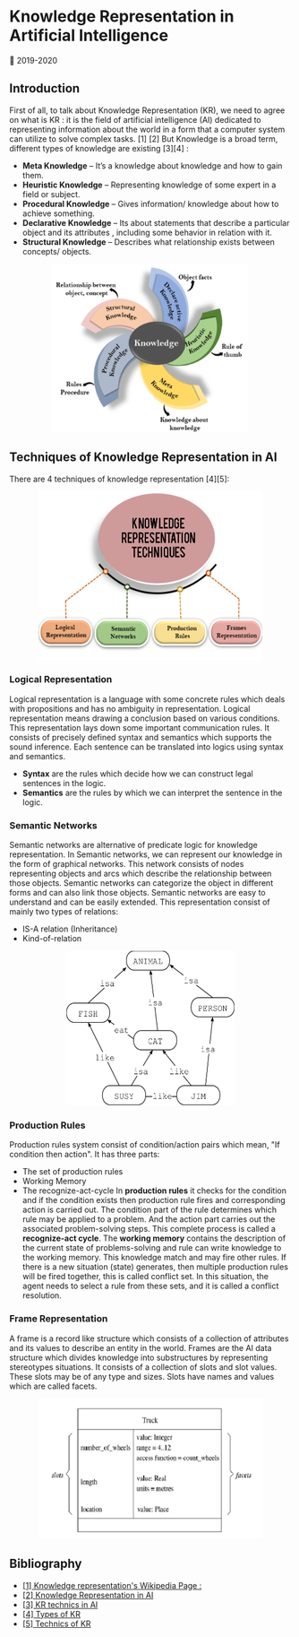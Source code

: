# Knowledge Representation in Artificial Intelligence
:calendar: 2019-2020  

## Introduction
First of all, to talk about Knowledge Representation (KR), we need to agree on what is KR : it is the field of artificial intelligence (AI) dedicated to representing information about the world in a form that a computer system can utilize to solve complex tasks. [1] [2]
But Knowledge is a broad term, different types of knowledge are existing [3][4]  : 
* __Meta Knowledge__ – It’s a knowledge about knowledge and how to gain them.
* __Heuristic Knowledge__ – Representing knowledge of some expert in a field or subject. 
* __Procedural Knowledge__ – Gives information/ knowledge about how to achieve something. 
* __Declarative Knowledge__ – Its about statements that describe a particular object and its attributes , including some behavior in relation with it. 
* __Structural Knowledge__ – Describes what relationship exists between concepts/ objects.
<p align="center">
  <img width="350" height="300" src="Pictures/knowledge-representation-in-ai.png">
</p>

## Techniques of Knowledge Representation in AI
There are 4 techniques of knowledge representation [4][5]: 
<p align="center">
  <img width="400" height="300" src="Pictures/technics.png">
</p>

### Logical Representation 
Logical representation is a language with some concrete rules which deals with propositions and has no ambiguity in representation. Logical representation means drawing a conclusion based on various conditions. This representation lays down some important communication rules. It consists of precisely defined syntax and semantics which supports the sound inference. Each sentence can be translated into logics using syntax and semantics. 
* __Syntax__ are the rules which decide how we can construct legal sentences in the logic.
* __Semantics__ are the rules by which we can interpret the sentence in the logic.


### Semantic Networks 
Semantic networks are alternative of predicate logic for knowledge representation. In Semantic networks, we can represent our knowledge in the form of graphical networks. This network consists of nodes representing objects and arcs which describe the relationship between those objects. Semantic networks can categorize the object in different forms and can also link those objects. Semantic networks are easy to understand and can be easily extended. 
This representation consist of mainly two types of relations:
* IS-A relation (Inheritance)
* Kind-of-relation
<p align="center">
  <img width="300" height="275" src="Pictures/semantic.png">
</p>

### Production Rules
Production rules system consist of condition/action pairs which mean, "If condition then action". It has three parts:
* The set of production rules
* Working Memory
* The recognize-act-cycle
In __production rules__ it checks for the condition and if the condition exists then production rule fires and corresponding action is carried out. The condition part of the rule determines which rule may be applied to a problem. And the action part carries out the associated problem-solving steps. This complete process is called a __recognize-act cycle__.
The __working memory__ contains the description of the current state of problems-solving and rule can write knowledge to the working memory. This knowledge match and may fire other rules.
If there is a new situation (state) generates, then multiple production rules will be fired together, this is called conflict set. In this situation, the agent needs to select a rule from these sets, and it is called a conflict resolution.

### Frame Representation
A frame is a record like structure which consists of a collection of attributes and its values to describe an entity in the world. Frames are the AI data structure which divides knowledge into substructures by representing stereotypes situations. It consists of a collection of slots and slot values. These slots may be of any type and sizes. Slots have names and values which are called facets. 
<p align="center">
  <img width="400" height="250" src="Pictures/frame.png">
</p>

## Bibliography

* [[1] Knowledge representation's Wikipedia Page : ](https://en.wikipedia.org/wiki/Knowledge\_representation\_and\_reasoning/)
* [[2] Knowledge Representation in AI](http://hdl.handle.net/2142/1300)
* [[3] KR technics in AI](https://www.edureka.co/blog/knowledge-representation-in-ai/)
* [[4] Types of KR](https://learneva.com/blog/types-of-knowledge-in-artificial-intelligence/)
* [[5] Technics of KR](https://www.javatpoint.com/ai-techniques-of-knowledge-representation)
